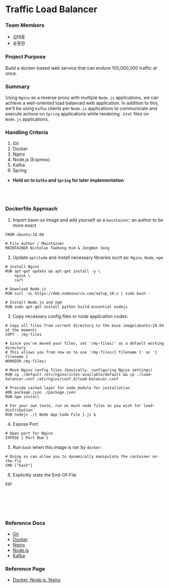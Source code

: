 # Traffic Load Balancer

### Team Members
 - 김태홍
 - 송종원

### Project Purpose
Build a docker-based web service that can endure 100,000,000 traffic at once.

### Summary
Using `Nginx` as a reverse proxy with multiple `Node.js` applications, we can achieve a well-oriented load balanced web application. In addition to this, we'll be using `Kafka` clients per `Node.js` applications to communicate and execute actions on `Spring` applications while rendering `.html` files on `Node.js` applications.

### Handling Criteria
1. Git
2. Docker
3. Nginx
4. Node.js (Express)
5. Kafka
6. Spring
 - **Hold on to `Kafka` and `Spring` for later implementation**

<br></br>
### Dockerfile Approach
1. Import base-os image and add yourself as a `maintainer`; an author to be more exact
```
FROM ubuntu:18.04

# File Author / Maintainer
MAINTAINER Nicholas Taehong Kim & JongWon Song
```

2. Update `aptitude` and install necessary libraries such as: `Nginx`, `Node`, `npm`
```
# Install Nginx
RUN apt-get update && apt-get install -y \
	nginx \
	curl

# Download Node.js
RUN curl -sL https://deb.nodesource.com/setup_10.x | sudo bash -

# Install Node.js and npm
RUN sudo apt-get install python build-essential nodejs
```

3. Copy necessary config files or node application codes:
```
# Copy all files from current directory to the base image(ubuntu:18.04 at the moment)
COPY . /my-files

# Since you've moved your files, set '/my-files/' as a default working directory
# This allows you from now on to use '/my-files/{ filename }' as '{ filename }
WORKDIR /my-files/

# Move Nginx config files (basically, configuring Nginx settings)
RUN cp ./default /etc/nginx/sites-available/default && cp ./load-balancer.conf /etc/nginx/conf.d/load-balancer.conf

# Provide cached layer for node_module for installation
ADD package.json ./package.json
RUN npm install

# For your own taste, run as much node files as you wish for load-distribution
RUN nodejs ./{ Node App Code File }.js &
```

4. Expose Port
```
# Open port for Nginx
EXPOSE { Port Num }
```

5. Run `bash` when this image is ran by `docker`:
```
# Doing so can allow you to dynamically manipulate the container on-the-fly
CMD ["bash"]
```

6. Explicitly state the End-Of-File
```
EOF
```


<br></br>
<br></br>
### Reference Docs
 - [Git](https://github.com/rlaxoghd94/Kafka_Test/blob/master/Docs/git.md)
 - [Docker](https://github.com/rlaxoghd94/Docker_Tutorial)
 - [Nginx](https://github.com/rlaxoghd94/Nginx_NodeJs_Manual/blob/master/README.md)
 - [Node.js](https://github.com/rlaxoghd94/Nginx_NodeJs_Manual/blob/master/Nodejs/README.md)
 - [Kafka](https://github.com/rlaxoghd94/Kafka_Test/blob/master/README.md)

### Reference Page
 - [Docker, Node.js, Nginx](http://labs.brandi.co.kr/2018/05/25/kangww.html)
